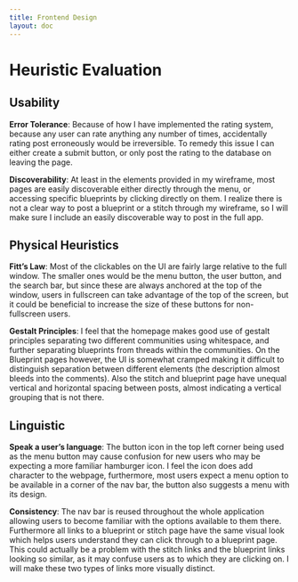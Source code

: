 ```yaml
---
title: Frontend Design
layout: doc
---
```


# Heuristic Evaluation

## Usability
**Error Tolerance**: 
Because of how I have implemented the rating system, because any user can rate anything any number of times, accidentally rating post erroneously would be irreversible. To remedy this issue I can either create a submit button, or only post the rating to the database on leaving the page.	

**Discoverability**: 
At least in the elements provided in my wireframe, most pages are easily discoverable either directly through the menu, or accessing specific blueprints by clicking directly on them. I realize there is not a clear way to post a blueprint or a stitch through my wireframe, so I will make sure I include an easily discoverable way to post in the full app.

## Physical Heuristics
**Fitt’s Law**: 
Most of the clickables on the UI are fairly large relative to the full window. The smaller ones would be the menu button, the user button, and the search bar, but since these are always anchored at the top of the window, users in fullscreen can take advantage of the top of the screen, but it could be beneficial to increase the size of these buttons for non-fullscreen users.

**Gestalt Principles**: 
I feel that the homepage makes good use of gestalt principles separating two different communities using whitespace, and further separating blueprints from threads within the communities. On the Blueprint pages however, the UI is somewhat cramped making it difficult to distinguish separation between different elements (the description almost bleeds into the comments). Also the stitch and blueprint page have unequal vertical and horizontal spacing between posts, almost indicating a vertical grouping that is not there.

## Linguistic
**Speak a user’s language**: 
The button icon in the top left corner being used as the menu button may cause confusion for new users who may be expecting a more familiar hamburger icon. I feel the icon does add character to the webpage, furthermore, most users expect a menu option to be available in a corner of the nav bar, the button also suggests a menu with its design.

**Consistency**: 
The nav bar is reused throughout the whole application allowing users to become familiar with the options available to them there. Furthermore all links to a blueprint or stitch page have the same visual look which helps users understand they can click through to a blueprint page. This could actually be a problem with the stitch links and the blueprint links looking so similar, as it may confuse users as to which they are clicking on. I will make these two types of links more visually distinct.
